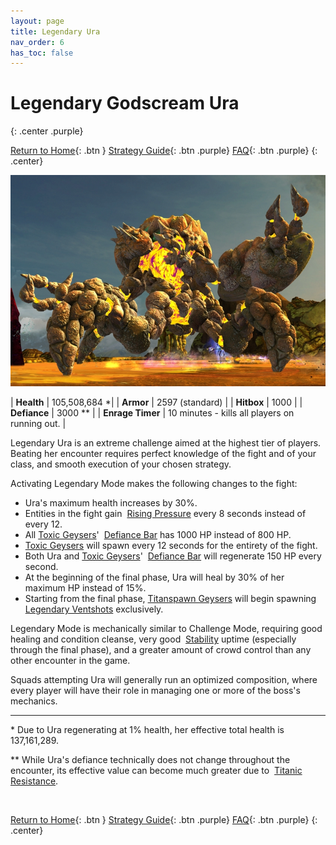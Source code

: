 ```yaml
---
layout: page
title: Legendary Ura
nav_order: 6
has_toc: false
---
```


# Legendary Godscream Ura
{: .center .purple}

[Return to Home](../index.html){: .btn } [Strategy Guide](./strategy.html){: .btn .purple} [FAQ](./faq.html){: .btn .purple}
{: .center}

<img src="../images/ura.webp" />

| **Health** | 105,508,684 *|
| **Armor** |  2597 (standard) |
| **Hitbox** | 1000 |
| **Defiance** | 3000 ** |
| **Enrage Timer** | 10 minutes - kills all players on running out. |

Legendary Ura is an extreme challenge aimed at the highest tier of players. Beating her encounter requires perfect knowledge of the fight and of your class, and smooth execution of your chosen strategy.

Activating Legendary Mode makes the following changes to the fight:
- Ura's maximum health increases by 30%.
- Entities in the fight gain <img class='inline risingpressure'> [Rising Pressure](../ura/mechanics.html#-rising-pressure) every 8 seconds instead of every 12.
- All [Toxic Geysers]' <img class='inline defiance'> [Defiance Bar] has 1000 HP instead of 800 HP.
- [Toxic Geysers] will spawn every 12 seconds for the entirety of the fight.
- Both Ura and [Toxic Geysers]' <img class='inline defiance'> [Defiance Bar] will regenerate 150 HP every second.
- At the beginning of the final phase, Ura will heal by 30% of her maximum HP instead of 15%.
- Starting from the final phase, [Titanspawn Geysers] will begin spawning [Legendary Ventshots] exclusively.

Legendary Mode is mechanically similar to Challenge Mode, requiring good healing and condition cleanse, very good <img class="inline stability"> [Stability](https://wiki.guildwars2.com/wiki/Stability) uptime (especially through the final phase), and a greater amount of crowd control than any other encounter in the game.

Squads attempting Ura will generally run an optimized composition, where every player will have their role in managing one or more of the boss's mechanics.

---

\* Due to Ura regenerating at 1% health, her effective total health is 137,161,289.

** While Ura's defiance technically does not change throughout the encounter, its effective value can become much greater due to <img class="inline titanicresistance"> [Titanic Resistance](mechanics.html#-titanic-resistance).

<img class=divider>

[Return to Home](../index.html){: .btn } [Strategy Guide](./strategy.html){: .btn .purple} [FAQ](./faq.html){: .btn .purple}
{: .center}

[Toxic Geysers]: ../ura/mechanics.html#toxic-geysers
[Titanspawn Geysers]: ../ura/mechanics.html#titanspawn-geysers
[Legendary Ventshots]: ../ura/mechanics.html#legendary-ventshot

[Defiance Bar]: https://wiki.guildwars2.com/wiki/Defiance_bar